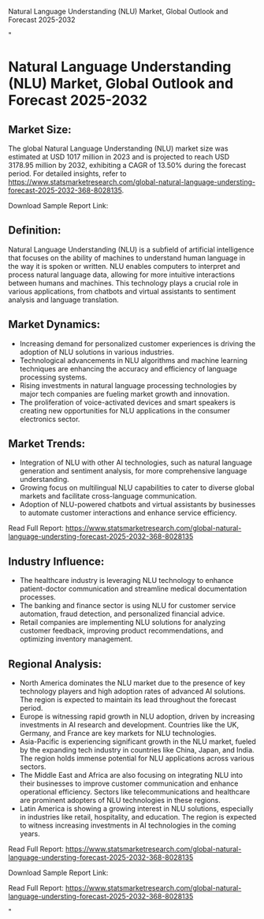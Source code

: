 Natural Language Understanding (NLU) Market, Global Outlook and Forecast 2025-2032 

"<html>
<body>

<h1>Natural Language Understanding (NLU) Market, Global Outlook and Forecast 2025-2032</h1>

<h2>Market Size:</h2>
<p>The global Natural Language Understanding (NLU) market size was estimated at USD 1017 million in 2023 and is projected to reach USD 3178.95 million by 2032, exhibiting a CAGR of 13.50% during the forecast period. For detailed insights, refer to <a href='https://www.statsmarketresearch.com/global-natural-language-understing-forecast-2025-2032-368-8028135'>https://www.statsmarketresearch.com/global-natural-language-understing-forecast-2025-2032-368-8028135</a>.</p>
<p>Download Sample Report Link: <a href=''></a></p>

<h2>Definition:</h2>
<p>Natural Language Understanding (NLU) is a subfield of artificial intelligence that focuses on the ability of machines to understand human language in the way it is spoken or written. NLU enables computers to interpret and process natural language data, allowing for more intuitive interactions between humans and machines. This technology plays a crucial role in various applications, from chatbots and virtual assistants to sentiment analysis and language translation.</p>

<h2>Market Dynamics:</h2>
<ul>
  <li>Increasing demand for personalized customer experiences is driving the adoption of NLU solutions in various industries.</li>
  <li>Technological advancements in NLU algorithms and machine learning techniques are enhancing the accuracy and efficiency of language processing systems.</li>
  <li>Rising investments in natural language processing technologies by major tech companies are fueling market growth and innovation.</li>
  <li>The proliferation of voice-activated devices and smart speakers is creating new opportunities for NLU applications in the consumer electronics sector.</li>
</ul>

<h2>Market Trends:</h2>
<ul>
  <li>Integration of NLU with other AI technologies, such as natural language generation and sentiment analysis, for more comprehensive language understanding.</li>
  <li>Growing focus on multilingual NLU capabilities to cater to diverse global markets and facilitate cross-language communication.</li>
  <li>Adoption of NLU-powered chatbots and virtual assistants by businesses to automate customer interactions and enhance service efficiency.</li>
</ul>
<p>Read Full Report: <a href='https://www.statsmarketresearch.com/global-natural-language-understing-forecast-2025-2032-368-8028135'>https://www.statsmarketresearch.com/global-natural-language-understing-forecast-2025-2032-368-8028135</a></p>

<h2>Industry Influence:</h2>
<ul>
  <li>The healthcare industry is leveraging NLU technology to enhance patient-doctor communication and streamline medical documentation processes.</li>
  <li>The banking and finance sector is using NLU for customer service automation, fraud detection, and personalized financial advice.</li>
  <li>Retail companies are implementing NLU solutions for analyzing customer feedback, improving product recommendations, and optimizing inventory management.</li>
</ul>

<h2>Regional Analysis:</h2>
<ul>
  <li>North America dominates the NLU market due to the presence of key technology players and high adoption rates of advanced AI solutions. The region is expected to maintain its lead throughout the forecast period.</li>
  <li>Europe is witnessing rapid growth in NLU adoption, driven by increasing investments in AI research and development. Countries like the UK, Germany, and France are key markets for NLU technologies.</li>
  <li>Asia-Pacific is experiencing significant growth in the NLU market, fueled by the expanding tech industry in countries like China, Japan, and India. The region holds immense potential for NLU applications across various sectors.</li>
  <li>The Middle East and Africa are also focusing on integrating NLU into their businesses to improve customer communication and enhance operational efficiency. Sectors like telecommunications and healthcare are prominent adopters of NLU technologies in these regions.</li>
  <li>Latin America is showing a growing interest in NLU solutions, especially in industries like retail, hospitality, and education. The region is expected to witness increasing investments in AI technologies in the coming years.</li>
</ul>
<p>Read Full Report: <a href='https://www.statsmarketresearch.com/global-natural-language-understing-forecast-2025-2032-368-8028135'>https://www.statsmarketresearch.com/global-natural-language-understing-forecast-2025-2032-368-8028135</a></p>

<p>Download Sample Report Link: <a href=''></a></p>
<p>Read Full Report: <a href='https://www.statsmarketresearch.com/global-natural-language-understing-forecast-2025-2032-368-8028135'>https://www.statsmarketresearch.com/global-natural-language-understing-forecast-2025-2032-368-8028135</a></p>

</body>
</html>"
